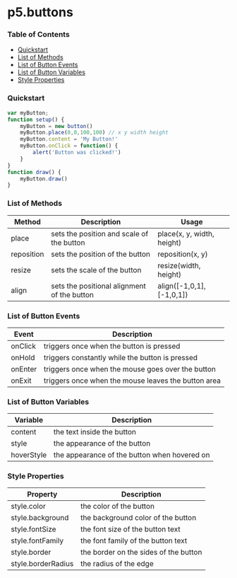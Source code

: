 # p5.buttons
### Table of Contents
* [Quickstart](###Quickstart)
* [List of Methods](###List-of-Methods)
* [List of Button Events](###List-of-Button-Events)
* [List of Button Variables](###List-of-Button-Variables)
* [Style Properties](###Style-Properties)
### Quickstart
```javascript
var myButton;
function setup() {
    myButton = new button()
    myButton.place(0,0,100,100) // x y width height
    myButton.content = 'My Button!'
    myButton.onClick = function() {
        alert('Button was clicked!')
    }
}
function draw() {
    myButton.draw()
}
```
### List of Methods
| Method | Description | Usage |
| - | - | - |
| place | sets the position and scale of the button | place(x, y, width, height) |
| reposition | sets the position of the button | reposition(x, y) |
| resize | sets the scale of the button | resize(width, height) |
| align | sets the positional alignment of the button | align([-1,0,1], [-1,0,1]) |

### List of Button Events
| Event | Description |
| - | - |
| onClick | triggers once when the button is pressed |
| onHold | triggers constantly while the button is pressed |
| onEnter | triggers once when the mouse goes over the button |
| onExit | triggers once when the mouse leaves the button area |

### List of Button Variables
| Variable | Description |
| - | - |
| content | the text inside the button |
| style | the appearance of the button |
| hoverStyle | the appearance of the button when hovered on |

### Style Properties
| Property | Description |
| - | - |
| style.color | the color of the button |
| style.background | the background color of the button |
| style.fontSize | the font size of the button text |
| style.fontFamily | the font family of the button text |
| style.border | the border on the sides of the button |
| style.borderRadius | the radius of the edge  |

